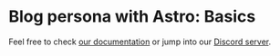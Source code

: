 # Blog persona with Astro: Basics

Feel free to check [our documentation](https://docs.astro.build) or jump into our [Discord server](https://astro.build/chat).

